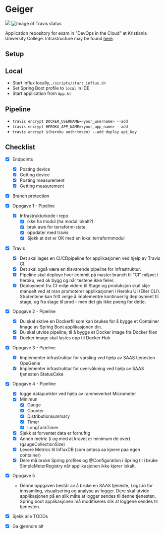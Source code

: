 # Geiger 
<a href="https://www.statuscake.com" title="Website Uptime Monitoring"><img src="https://app.statuscake.com/button/index.php?Track=5263662&Days=1&Design=1" /></a>
![Image of Travis status](https://travis-ci.org/lagasild/geiger.svg?branch=master)

Application repository for exam in "DevOps in the Cloud" at Kristiania University College. 
Infrastructure may be found [here](https://github.com/lagasild/infrastructure). 

## Setup
## Local  
* Start influx locally,`./scripts/start_influx.sh`
* Set Spring Boot profile to `local` in IDE
* Start application from `App.kt`
## Pipeline  
* `travis encrypt DOCKER_USERNAME=<your_username> --add`
* `travis encrypt HEROKU_APP_NAME=<your_app_name> --add`
* `travis encrypt $(heroku auth:token) --add deploy.api_key`

## Checklist 
- [X] Endpoints 
    - [X] Posting device 
    - [X] Getting device 
    - [X] Posting measurement
    - [X] Getting measurement
- [X] Branch protection 
- [X] Oppgave 1 - Pipeline
    - [X] Infrastrukturkode i repo 
        - [X] ikke ha modul (ha modul lokalt?) 
        - [X] bruk aws for terraform-state
        - [X] oppdater med travis 
        - [X] Sjekk at det er OK med en lokal terraformmodul
- [X] Travis 
    - [X] Det skal lages en CI/CDpipeline for applikasjonen ved hjelp av Travis CI.
    - [X] Det skal også være en tilsvarende pipeline for infrastruktur.
    - [X] Pipeline skal deploye hver commit på master branch til "CI" miljøet i heroku, ved ok bygg og når testene ikke feiler.
    - [X] Deployment fra CI-miljø videre til Stage og produksjon skal skje manuelt ved at man promoterer applikasjonen i Heroku UI (Eller CLI). Studentene kan fritt velge å implementre kontinuerlig deployment til stage, og fra stage til prod - men det gis ikke poeng for dette.
- [X] Oppgave 2 - Pipeline
    - [X] Du skal skrive en Dockerfil som kan brukes for å bygge et Container Image av Spring Boot applikasjonen din.
    - [X] Du skal utvide pipeline, til å bygge et Docker image fra Docker filen
    - [X] Docker image skal lastes opp til Docker Hub
- [X] Oppgave 3 - Pipeline
    - [X] Implementer infrastruktur for varsling ved hjelp av SAAS tjenesten OpsGenie
    - [X] Implementer infrastruktur for overvåkning ved hjelp av SAAS tjenesten StatusCake
- [X] Oppgave 4 - Pipeline
     - [X] logge datapunkter ved hjelp av rammeverket Micrometer
     - [X] Minimun 
        - [X] Gauge
        - [X] Counter
        - [X] Distributionsummary 
        - [X] Timer 
        - [X] LongTaskTimer 
    - [X] Sjekk at forventet data er fornuftig 
    - [X] Annen metric (i og med at kravet er minimum de over) (gaugeCollectionSize)
    - [X] Levere Metrics til InfluxDB (som antasa aa kjoere paa egen container)
    - [X] Dere må bruke Spring profiles og @Configuration i Spring til i bruke SimpleMeterRegistry når applikasjonen ikke kjører lokalt.   
- [X] Oppgave 5
    * Denne oppgaven består av å bruke en SAAS tjeneste, Logz.io for 
    innsamling, visualisering og analyse av logger. Dere skal utvide applikasjonen 
    på en slik måte at logger sendes til denne tjenesten. Spring boot applikasjonen
     må modifiseres slik at loggene sendes til tjenesten.
- [X] Sjekk alle TODOs 
- [X] Ga gjennom alt 
      